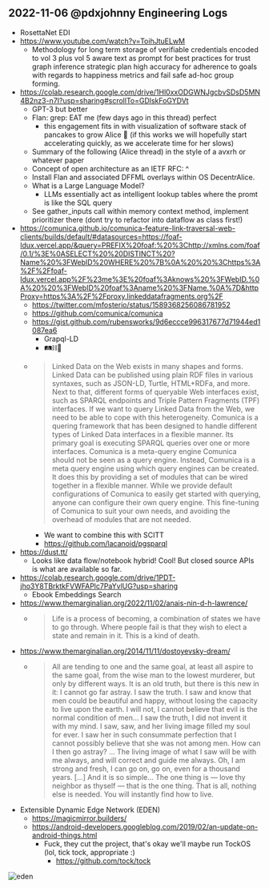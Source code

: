 ## 2022-11-06 @pdxjohnny Engineering Logs

- RosettaNet EDI
- https://www.youtube.com/watch?v=ToihJtuELwM
  - Methodology for long term storage of verifiable credentials encoded to vol 3 plus vol 5 aware text as prompt for best practices for trust graph inference strategic plan high accuracy for adherence to goals with regards to happiness metrics and fail safe ad-hoc group forming.
- https://colab.research.google.com/drive/1Hl0xxODGWNJgcbvSDsD5MN4B2nz3-n7I?usp=sharing#scrollTo=GDlskFoGYDVt
  - GPT-3 but better
  - Flan: grep: EAT me (few days ago in this thread) perfect
    - this engagement fits in with visualization of software stack of pancakes to grow Alice 🥞 (if this works we will hopefully start accelerating quickly, as we accelerate time for her slows)
  - Summary of the following (Alice thread) in the style of a avxrh or whatever paper
  - Concept of open architecture as an IETF RFC: ^
  - Install Flan and associated DFFML overlays within OS DecentrAlice.
  - What is a Large Language Model?
    - LLMs essentially act as intelligent lookup tables where the promt is like the SQL query
  - See gather_inputs call within memory context method, implement prioritizer there (dont try to refactor into dataflow as class first!)
- https://comunica.github.io/comunica-feature-link-traversal-web-clients/builds/default/#datasources=https://foaf-ldux.vercel.app/&query=PREFIX%20foaf:%20%3Chttp://xmlns.com/foaf/0.1/%3E%0ASELECT%20%20DISTINCT%20?Name%20%3FWebID%20WHERE%20%7B%0A%20%20%3Chttps%3A%2F%2Ffoaf-ldux.vercel.app%2F%23me%3E%20foaf%3Aknows%20%3FWebID.%0A%20%20%3FWebID%20foaf%3Aname%20%3FName.%0A%7D&httpProxy=https%3A%2F%2Fproxy.linkeddatafragments.org%2F
  - https://twitter.com/mfosterio/status/1589368256086781952
  - https://github.com/comunica/comunica
  - https://gist.github.com/rubensworks/9d6eccce996317677d71944ed1087ea6
    - Grapql-LD
    - 🛤️⛓️🚄
  - > Linked Data on the Web exists in many shapes and forms. Linked Data can be published using plain RDF files in various syntaxes, such as JSON-LD, Turtle, HTML+RDFa, and more. Next to that, different forms of queryable Web interfaces exist, such as SPARQL endpoints and Triple Pattern Fragments (TPF) interfaces. If we want to query Linked Data from the Web, we need to be able to cope with this heterogeneity. Comunica is a quering framework that has been designed to handle different types of Linked Data interfaces in a flexible manner. Its primary goal is executing SPARQL queries over one or more interfaces. Comunica is a meta-query engine Comunica should not be seen as a query engine. Instead, Comunica is a meta query engine using which query engines can be created. It does this by providing a set of modules that can be wired together in a flexible manner. While we provide default configurations of Comunica to easily get started with querying, anyone can configure their own query engine. This fine-tuning of Comunica to suit your own needs, and avoiding the overhead of modules that are not needed.
    - We want to combine this with SCITT
    - https://github.com/lacanoid/pgsparql
- https://dust.tt/
  - Looks like data flow/notebook hybrid! Cool! But closed source APIs is what are available so far.
- https://colab.research.google.com/drive/1PDT-jho3Y8TBrktkFVWFAPlc7PaYvlUG?usp=sharing
  - Ebook Embeddings Search
- https://www.themarginalian.org/2022/11/02/anais-nin-d-h-lawrence/
  - > Life is a process of becoming, a combination of states we have to go through. Where people fail is that they wish to elect a state and remain in it. This is a kind of death.
- https://www.themarginalian.org/2014/11/11/dostoyevsky-dream/
  - > All are tending to one and the same goal, at least all aspire to the same goal, from the wise man to the lowest murderer, but only by different ways. It is an old truth, but there is this new in it: I cannot go far astray. I saw the truth. I saw and know that men could be beautiful and happy, without losing the capacity to live upon the earth. I will not, I cannot believe that evil is the normal condition of men… I saw the truth, I did not invent it with my mind. I saw, saw, and her living image filled my soul for ever. I saw her in such consummate perfection that I cannot possibly believe that she was not among men. How can I then go astray? … The living image of what I saw will be with me always, and will correct and guide me always. Oh, I am strong and fresh, I can go on, go on, even for a thousand years.
    > […]
    > And it is so simple… The one thing is — love thy neighbor as thyself — that is the one thing. That is all, nothing else is needed. You will instantly find how to live.
- Extensible Dynamic Edge Network (EDEN)
  - https://magicmirror.builders/
  - https://android-developers.googleblog.com/2019/02/an-update-on-android-things.html
    - Fuck, they cut the project, that's okay we'll maybe run TockOS (lol, tick tock, appropriate :)
      - https://github.com/tock/tock

![eden](https://user-images.githubusercontent.com/5950433/200349932-91555c81-38cf-4a90-9074-fea92a6aa974.jpeg)
